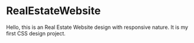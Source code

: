 # RealEstateWebsite

Hello, this is an Real Estate Website design with responsive nature.
It is my first CSS design project.
